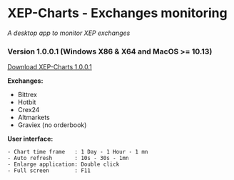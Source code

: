 # XEP-Charts - Exchanges monitoring

*A desktop app to monitor XEP exchanges*

### Version 1.0.0.1 (Windows X86 & X64 and MacOS >= 10.13)

[Download XEP-Charts 1.0.0.1](https://github.com/ElectraProtocol/XEP-ecosystem/releases/tag/Charts-1.0.0.1)

**Exchanges:**
- Bittrex
- Hotbit
- Crex24
- Altmarkets
- Graviex (no orderbook)

**User interface:**
```
- Chart time frame   : 1 Day - 1 Hour - 1 mn
- Auto refresh       : 10s - 30s - 1mn
- Enlarge application: Double click
- Full screen        : F11
```
